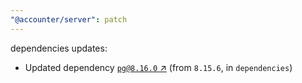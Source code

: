 ```yaml
---
"@accounter/server": patch
---
```

dependencies updates:
  - Updated dependency [`pg@8.16.0` ↗︎](https://www.npmjs.com/package/pg/v/8.16.0) (from `8.15.6`, in `dependencies`)
